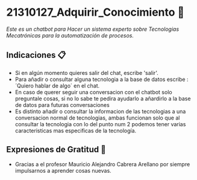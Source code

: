 # 21310127_Adquirir_Conocimiento 🚀

_Este es un chatbot para Hacer un sistema experto sobre Tecnologias Mecatrónicas para la automatización de procesos._

## Indicaciones 📋
* Si en algún momento quieres salir del chat, escribe 'salir'.
* Para añadir o consultar alguna tecnologia a la base de datos escribe : ´Quiero hablar de algo´ en el chat.
* En caso de querer seguir una conversacion con el chatbot solo preguntale cosas, si no lo sabe te pedira ayudarlo a añardirlo a la base de datos para futuras conversaciones
* Es distinto añadir o consultar la informacion de las tecnologias a una conversacion normal de tecnologias, ambas funcionan solo que al consultar la tecnologia con lo del punto num 2 podemos tener varias caracteristicas mas especificas de la tecnología.

## Expresiones de Gratitud 🎁
* Gracias a el profesor Mauricio Alejandro Cabrera Arellano por siempre impulsarnos a aprender cosas nuevas.
